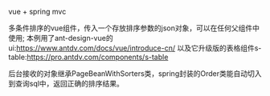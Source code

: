 vue + spring mvc

多条件排序的vue组件，传入一个存放排序参数的json对象，可以在任何父组件中使用;
  本例用了ant-design-vue的ui:https://www.antdv.com/docs/vue/introduce-cn/
  以及它升级版的表格组件s-table:https://pro.antdv.com/components/s-table

后台接收的对象继承PageBeanWithSorters类，spring封装的Order类能自动切入到查询sql中，返回正确的排序结果。
